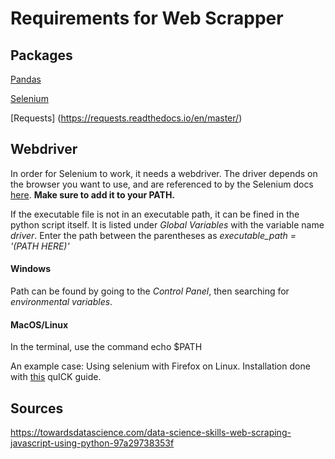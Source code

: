 # Requirements for Web Scrapper


## Packages
[Pandas](https://pandas.pydata.org/)

[Selenium](https://selenium-python.readthedocs.io/)

[Requests] (https://requests.readthedocs.io/en/master/)
## Webdriver
In order for Selenium to work, it needs a webdriver. The driver depends on the browser you want to use, and are referenced to by the Selenium docs [here](https://selenium-python.readthedocs.io/installation.html#drivers). **Make sure to add it to your PATH.**

If the executable file is not in an executable path, it can be fined in the python script itself. It is listed under *Global Variables* with the variable name *driver*. Enter the path between the parentheses as *executable_path = '(PATH HERE)'*

#### Windows
Path can be found by going to the *Control Panel*, then searching for *environmental variables*.

#### MacOS/Linux

In the terminal, use the command echo $PATH

An example case: Using selenium with Firefox on Linux. Installation done with [this](https://askubuntu.com/questions/870530/how-to-install-geckodriver-in-ubuntu) quICK guide.

## Sources
https://towardsdatascience.com/data-science-skills-web-scraping-javascript-using-python-97a29738353f

